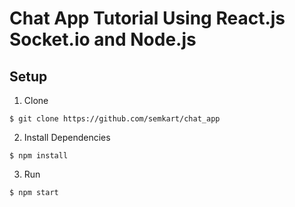 # Chat App Tutorial Using React.js Socket.io and Node.js

## Setup

1. Clone
```
$ git clone https://github.com/semkart/chat_app
```
2. Install Dependencies
```
$ npm install
```
3. Run
```
$ npm start